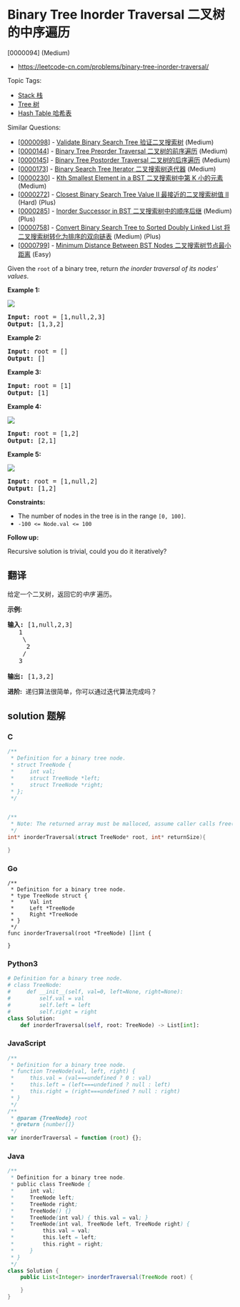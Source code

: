 # Binary Tree Inorder Traversal 二叉树的中序遍历

[0000094] (Medium)

- https://leetcode-cn.com/problems/binary-tree-inorder-traversal/

Topic Tags:

- [Stack 栈](https://leetcode-cn.com/tag/stack/)
- [Tree 树](https://leetcode-cn.com/tag/tree/)
- [Hash Table 哈希表](https://leetcode-cn.com/tag/hash-table/)

Similar Questions:

- [[0000098](https://leetcode-cn.com/problems/validate-binary-search-tree/)] - [Validate Binary Search Tree 验证二叉搜索树](./0000098.validate-binary-search-tree.md) (Medium)
- [[0000144](https://leetcode-cn.com/problems/binary-tree-preorder-traversal/)] - [Binary Tree Preorder Traversal 二叉树的前序遍历](./0000144.binary-tree-preorder-traversal.md) (Medium)
- [[0000145](https://leetcode-cn.com/problems/binary-tree-postorder-traversal/)] - [Binary Tree Postorder Traversal 二叉树的后序遍历](./0000145.binary-tree-postorder-traversal.md) (Medium)
- [[0000173](https://leetcode-cn.com/problems/binary-search-tree-iterator/)] - [Binary Search Tree Iterator 二叉搜索树迭代器](./0000173.binary-search-tree-iterator.md) (Medium)
- [[0000230](https://leetcode-cn.com/problems/kth-smallest-element-in-a-bst/)] - [Kth Smallest Element in a BST 二叉搜索树中第 K 小的元素](./0000230.kth-smallest-element-in-a-bst.md) (Medium)
- [[0000272](https://leetcode-cn.com/problems/closest-binary-search-tree-value-ii/)] - [Closest Binary Search Tree Value II 最接近的二叉搜索树值 II](./0000272.closest-binary-search-tree-value-ii.md) (Hard) (Plus)
- [[0000285](https://leetcode-cn.com/problems/inorder-successor-in-bst/)] - [Inorder Successor in BST 二叉搜索树中的顺序后继](./0000285.inorder-successor-in-bst.md) (Medium) (Plus)
- [[0000758](https://leetcode-cn.com/problems/convert-binary-search-tree-to-sorted-doubly-linked-list/)] - [Convert Binary Search Tree to Sorted Doubly Linked List 将二叉搜索树转化为排序的双向链表](./0000758.convert-binary-search-tree-to-sorted-doubly-linked-list.md) (Medium) (Plus)
- [[0000799](https://leetcode-cn.com/problems/minimum-distance-between-bst-nodes/)] - [Minimum Distance Between BST Nodes 二叉搜索树节点最小距离](./0000799.minimum-distance-between-bst-nodes.md) (Easy)

Given the `root` of a binary tree, return _the inorder traversal of its nodes' values_.

**Example 1:**

![](https://assets.leetcode.com/uploads/2020/09/15/inorder_1.jpg)

<pre><strong>Input:</strong> root = [1,null,2,3]
<strong>Output:</strong> [1,3,2]
</pre>

**Example 2:**

<pre><strong>Input:</strong> root = []
<strong>Output:</strong> []
</pre>

**Example 3:**

<pre><strong>Input:</strong> root = [1]
<strong>Output:</strong> [1]
</pre>

**Example 4:**

![](https://assets.leetcode.com/uploads/2020/09/15/inorder_5.jpg)

<pre><strong>Input:</strong> root = [1,2]
<strong>Output:</strong> [2,1]
</pre>

**Example 5:**

![](https://assets.leetcode.com/uploads/2020/09/15/inorder_4.jpg)

<pre><strong>Input:</strong> root = [1,null,2]
<strong>Output:</strong> [1,2]
</pre>

**Constraints:**

- The number of nodes in the tree is in the range `[0, 100]`.
- `-100 <= Node.val <= 100`

**Follow up:**

Recursive solution is trivial, could you do it iteratively?

## 翻译

给定一个二叉树，返回它的*中序* 遍历。

**示例:**

<pre><strong>输入:</strong> [1,null,2,3]
   1
    \
     2
    /
   3

<strong>输出:</strong> [1,3,2]</pre>

**进阶:**  递归算法很简单，你可以通过迭代算法完成吗？

## solution 题解

### C

```c
/**
 * Definition for a binary tree node.
 * struct TreeNode {
 *     int val;
 *     struct TreeNode *left;
 *     struct TreeNode *right;
 * };
 */


/**
 * Note: The returned array must be malloced, assume caller calls free().
 */
int* inorderTraversal(struct TreeNode* root, int* returnSize){

}
```

### Go

```golang
/**
 * Definition for a binary tree node.
 * type TreeNode struct {
 *     Val int
 *     Left *TreeNode
 *     Right *TreeNode
 * }
 */
func inorderTraversal(root *TreeNode) []int {

}
```

### Python3

```python
# Definition for a binary tree node.
# class TreeNode:
#     def __init__(self, val=0, left=None, right=None):
#         self.val = val
#         self.left = left
#         self.right = right
class Solution:
    def inorderTraversal(self, root: TreeNode) -> List[int]:

```

### JavaScript

```javascript
/**
 * Definition for a binary tree node.
 * function TreeNode(val, left, right) {
 *     this.val = (val===undefined ? 0 : val)
 *     this.left = (left===undefined ? null : left)
 *     this.right = (right===undefined ? null : right)
 * }
 */
/**
 * @param {TreeNode} root
 * @return {number[]}
 */
var inorderTraversal = function (root) {};
```

### Java

```java
/**
 * Definition for a binary tree node.
 * public class TreeNode {
 *     int val;
 *     TreeNode left;
 *     TreeNode right;
 *     TreeNode() {}
 *     TreeNode(int val) { this.val = val; }
 *     TreeNode(int val, TreeNode left, TreeNode right) {
 *         this.val = val;
 *         this.left = left;
 *         this.right = right;
 *     }
 * }
 */
class Solution {
    public List<Integer> inorderTraversal(TreeNode root) {

    }
}
```
